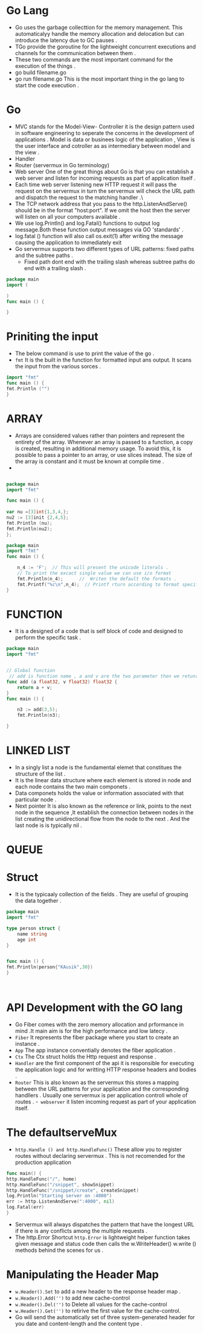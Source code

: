 # Go Lang
- Go uses the garbage collecttion for the memory management. This automaticalyy handle the memory allocation and delocation but can introduce the latency due to GC pauses .
- TGo provide the goroutine for the lightweight concurrent executions and channels for the communication between them . 
- These two commands are the most important command for the execution of the things . 
- go build filename.go
- go run filename.go 
 This is the most important thing in the go lang to start the code execution .
 # Go 
- MVC stands for the Model-View- Controller it is the design pattern used in software engineering to seperate the concerns in the development of applications . Model is data or businees logic of the application , View is the user interface and cotroller as as intermediary between model and the view .
- Handler 
- Router (servermux in Go terminology)
- Web server One of the great things about Go is that you can establish a web server and listen for incoming requests as part of application itself .
- Each time web server listening new HTTP request it will pass the request on the servermux in turn the servermux will check the URL path and dispatch the request to the matching handler .\
- The TCP network address that you pass to the http.ListenAndServe() should be in the format "host:port". If we omit the host then the server will listen on all your computers available .
- We use log.Println() and log.Fatal() functions to output log message.Both these function output messages via GO 'standards' .
- log.fatal () function will also call os.exit(1) after writing the message causing the application to immediately exit 
- Go servermux supports two different types of URL patterns: fixed paths and the subtree paths .
   - Fixed path dont end with the trailing slash whereas subtree paths do end with a trailing slash .
   

```Go
package main 
import ( 

)
func main () {

}

```
# Priniting the input 
- The below command is use to print the value of the go . 
- `fmt` It is the built in the function for formatted input ans output. It scans the input from the various sorces .
```Go
import "fmt" 
func main () {
fmt.Println ("")
}
```











# ARRAY
- Arrays are considered values rather than pointers and represent the entirety of the array. Whenever an array is passed to a function, a copy is created, resulting in additional memory usage. To avoid this, it is possible to pass a pointer to an array, or use slices instead. The size of the array is constant and it must be known at compile time .
- 

```go

package main
import "fmt"

func main () {
 
var nu =[3]int{1,3,4,};
nu2 := [3]init {2,4,5};
fmt.Println (nu);
fmt.Println(nu2);
};
```
```Go
package main 
import "fmt"
func main () {

    n_4 := 'F';  // This will present the unicode literals .
    // To print the excact single value we can use i/o format 
    fmt.Println(n_4);      //  Writen the default the formats .
    fmt.Printf("%c\n",n_4);  // Printf rturn according to format specifier . 
}
```
# FUNCTION

- It is a designed of a code that is self block of code and designed to perform the specific task .
```Go
package main 
import "fmt"


// Global function 
 // add is function name , a and v are the two parameter then we retunring function .
func add (a float32, v float32) float32 {
    return a + v;
}
func main () {

    n3 := add(3,5);
    fmt.Println(n3);

}
```

# LINKED LIST
- In a singly list a node is the fundamental elemet that constitues the structure of the list . 
- It is the linear data structure where each element is stored in node and each node contains the two main componets .
- Data componets holds the value or information associated with that particular node .
- Next pointer It is also known as the reference or link, points to the next node in the sequence ,It establish the connection between nodes in the list creating the unidirectional flow from the node to the next . And the last node is is typically nil . 

# QUEUE
# Struct 
- It is the typicaaly collection of the fields . They are useful of grouping the data together .
```Go
package main
import "fmt"

type person struct {
    name string
    age int 
}


func main () {
fmt.Println(person{"KAusik",30})
}




```

# API Development with the GO lang
-  Go Fiber comes with the zero memory allocation and prformance in mind .It main aim is for the high performance and low latecy .
- `Fiber` It represents the fiber package where you start to create an instance .
- `App` The app instance conventially denotes the fiber application .
- `Ctx` The Ctx struct holds the Http request and response .
- `Handler` are the first component of the api it is responsible for executing the application logic and for writting HTTP response headers and bodies .
- `Router` This is also known as the servermux this stores a mapping between the URL patterns for your application and the corresponding handllers . Usually one servermux is per application controll whole of routes .
-` webserver`  it listen incoming request as part of your application itself.
# The defaultserveMux
- `http.Handle () and http.HandleFunc()` These allow you to register routes without declaring servermux . This is not recomended for the production application 
```GO
func main() {
http.HandleFunc("/", home)
http.HandleFunc("/snippet", showSnippet)
http.HandleFunc("/snippet/create", createSnippet)
log.Println("Starting server on :4000")
err := http.ListenAndServe(":4000", nil)
log.Fatal(err)
}
```
- Servermux will always dispatches the pattern that have the longest URL if there is any conflicts among the multiple requests .
- The http.Error Shortcut `http.Error` is lightweight helper function takes given message and status code then calls the w.WriteHeader() w.write () methods behind the scenes for us .
# Manipulating the Header Map
- `w.Header().Set` to add a new header to the response header map .
- `w.Header().Add('')` to add new cache-control
- `w.Header().Del('')` to Delete all values for the cache-control
- `w.Header().Get('')` to retirive the first value for the cache-control.
- Go will send the automatically set of three system-generated header for you date and content-length and the content type .
